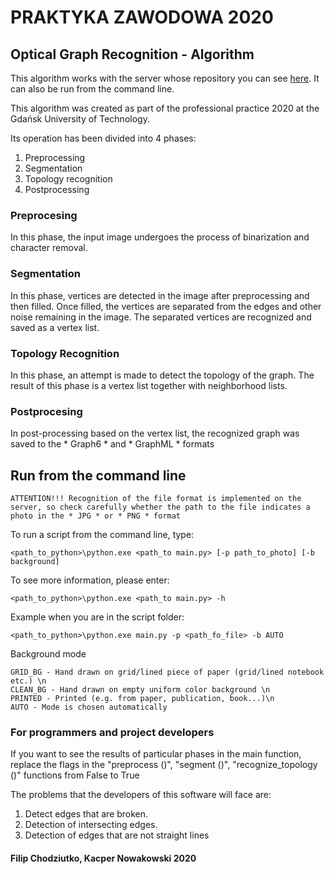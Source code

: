 # PRAKTYKA ZAWODOWA 2020

## Optical Graph Recognition - Algorithm

This algorithm works with the server whose repository you can see [here](https://github.com/Praktyka-Zawodowa-2020/optical_graph_recognition_server).
It can also be run from the command line.

This algorithm was created as part of the professional practice 2020 at the Gdańsk University of Technology.

Its operation has been divided into 4 phases:
1. Preprocessing
2. Segmentation
3. Topology recognition
4. Postprocessing

### Preprocesing

In this phase, the input image undergoes the process of binarization and character removal. 

### Segmentation

In this phase, vertices are detected in the image after preprocessing and then filled. Once filled, the vertices are separated from the edges and other noise remaining in the image. The separated vertices are recognized and saved as a vertex list.

### Topology Recognition

In this phase, an attempt is made to detect the topology of the graph. The result of this phase is a vertex list together with neighborhood lists.

### Postprocesing

In post-processing based on the vertex list, the recognized graph was saved to the * Graph6 * and * GraphML * formats

## Run from the command line

`ATTENTION!!! Recognition of the file format is implemented on the server, so check carefully whether the path to the file indicates a photo in the * JPG * or * PNG * format`

To run a script from the command line, type:

`<path_to_python>\python.exe <path_to main.py> [-p path_to_photo] [-b background]`

To see more information, please enter:

`<path_to_python>\python.exe <path_to main.py> -h`
 
Example when you are in the script folder:

`<path_to_python>\python.exe main.py -p <path_fo_file> -b AUTO`

Background mode
```
GRID_BG - Hand drawn on grid/lined piece of paper (grid/lined notebook etc.) \n
CLEAN_BG - Hand drawn on empty uniform color background \n
PRINTED - Printed (e.g. from paper, publication, book...)\n
AUTO - Mode is chosen automatically
```


### For programmers and project developers
If you want to see the results of particular phases in the main function, replace the flags in the "preprocess ()", "segment ()", "recognize_topology ()" functions from False to True

The problems that the developers of this software will face are:
1. Detect edges that are broken.
2. Detection of intersecting edges.
3. Detection of edges that are not straight lines

#### Filip Chodziutko, Kacper Nowakowski 2020
